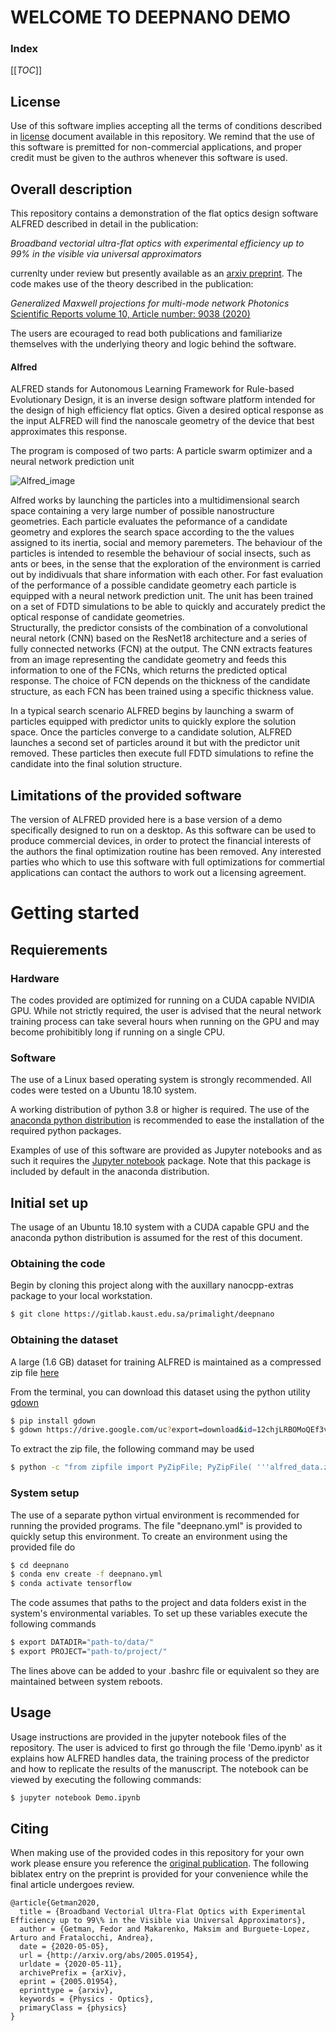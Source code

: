 # WELCOME TO DEEPNANO DEMO

### Index
[[_TOC_]]

## License

Use of this software implies accepting all the terms of conditions described in [license](https://gitlab.kaust.edu.sa/makam0a/deepnano/-/blob/master/LICENSE) document available in this repository.
We remind that the use of this software is premitted for non-commercial applications, and proper credit must be given to the authros whenever this software is used.

## Overall description

This repository contains a demonstration of the flat optics design software ALFRED described in detail in the publication: 

*Broadband vectorial ultra-flat optics with experimental efficiency up to 99% in the visible via universal approximators*

currenlty under review but presently available as an [arxiv preprint](https://arxiv.org/abs/2005.01954). The code makes use of the theory described in the publication:

*Generalized Maxwell projections for multi-mode network Photonics* [Scientific Reports volume 10, Article number: 9038 (2020)](https://doi.org/10.1038/s41598-020-65293-6)

The users are ecouraged to read both publications and familiarize themselves with the underlying theory and logic behind the  software.

#### Alfred
ALFRED stands for Autonomous Learning Framework for Rule-based Evolutionary Design, it is an inverse design software platform 
intended for the design of high efficiency flat optics. Given a desired optical response as the input ALFRED will find the
nanoscale geometry of the device that best approximates this response. 

The program is composed of two parts: A particle swarm optimizer and a neural network prediction unit

![Alfred_image](https://gitlab.kaust.edu.sa/makam0a/deepnano/-/raw/assets/alfred_overview.png)

Alfred works by launching the particles into a multidimensional search space containing a very large number of possible
nanostructure geometries. Each particle evaluates the peformance of a candidate geometry and explores the search space
according to the the values assigned to its inertia, social and memory paremeters. The behaviour of the particles is
intended to resemble the behaviour of social insects, such as ants or bees, in the sense that the exploration of the 
environment is carried out by indidivuals that share information with each other. For fast evaluation of the performance
of a possible candidate geometry each particle is equipped with a neural network prediction unit. The unit has been trained
on a set of FDTD simulations to be able to quickly and accurately predict the optical response of candidate geometries.  
Structurally, the predictor consists of the combination of a convolutional neural netork (CNN) based on the ResNet18 architecture 
and a series of fully connected networks (FCN) at the output. The CNN extracts features from an image representing the candidate
geometry and feeds this information to one of the FCNs, which returns the predicted optical response. The choice of FCN depends
on the thickness of the candidate structure, as each FCN has been trained using a specific thickness value.

In a typical search scenario ALFRED begins by launching a swarm of particles equipped with predictor units to quickly explore
the solution space. Once the particles converge to a candidate solution, ALFRED launches a second set of particles around it 
but with the predictor unit removed. These particles then execute full FDTD simulations to refine the candidate into the final
solution structure.

## Limitations of the provided software

The version of ALFRED provided here is a base version of a demo specifically designed to run on a desktop. As this software can be used to produce commercial 
devices, in order to protect the financial interests of the authors the final optimization routine has been removed. Any interested
parties who which to use this software with full optimizations for commertial applications can contact the authors to work out a licensing agreement.


# Getting started

## Requierements

### Hardware

The codes provided are optimized for running on a CUDA capable NVIDIA GPU.
While not strictly required, the user is advised that the neural network training
process can take several hours when running on the GPU and may become prohibitibly
long if running on a single CPU. 

### Software

The use of a Linux based operating system is strongly recommended. 
All codes were tested on a Ubuntu 18.10 system.

A working distribution of python 3.8 or higher is required.
The use of the [anaconda python distribution](https://www.anaconda.com/) is recommended
to ease the installation of the required python packages.

Examples of use of this software are provided as Jupyter notebooks and as such 
it requires the [Jupyter notebook](https://jupyter.org/) package. Note that this package
is included by default in the anaconda distribution.


## Initial set up

The usage of an Ubuntu 18.10 system with a CUDA capable GPU and the anaconda python
distribution is assumed for the rest of this document. 

### Obtaining the code

Begin by cloning this project along with the auxillary nanocpp-extras package to your local workstation.

```sh
$ git clone https://gitlab.kaust.edu.sa/primalight/deepnano
```

### Obtaining the dataset

A large (1.6 GB) dataset for training ALFRED is maintained as a compressed zip file [here](https://drive.google.com/uc?export=download&id=1nwy3SE8Vstj_AsZ-iMygCsfu4IFi7fAw)

From the terminal, you can download this dataset using the python utility [gdown](https://github.com/wkentaro/gdown)

```bash
$ pip install gdown
$ gdown https://drive.google.com/uc?export=download&id=12chjLRBOMoQEf3voPFToDHEOOt1uLkmZ
```

To extract the zip file, the following command may be used

```bash
$ python -c "from zipfile import PyZipFile; PyZipFile( '''alfred_data.zip''' ).extractall()";
```


### System setup

The use of a separate python virtual environment is recommended for running the provided
programs. The file "deepnano.yml" is provided to quickly setup this environment. To create an environment
using the provided file do

```bash
$ cd deepnano
$ conda env create -f deepnano.yml
$ conda activate tensorflow
```

The code assumes that paths to the project and data folders exist in the system's
environmental variables. To set up these variables execute the following commands

```bash
$ export DATADIR="path-to/data/"
$ export PROJECT="path-to/project/"
```

The lines above can be added to your .bashrc file or equivalent so they are maintained
between system reboots.



## Usage

Usage instructions are provided in the jupyter notebook files of the repository. The user is adviced to first go through the 
file 'Demo.ipynb' as it explains how ALFRED handles data, the training process of the predictor and how to replicate the results
of the manuscript. The notebook can be viewed by executing the following commands:

```bash
$ jupyter notebook Demo.ipynb
```
## Citing

When making use of the provided codes in this repository for your own work please ensure you reference the [original publication](https://arxiv.org/abs/2005.01954). 
The following biblatex entry on the preprint is provided for your convenience while the final article undergoes review.

```
@article{Getman2020,
  title = {Broadband Vectorial Ultra-Flat Optics with Experimental Efficiency up to 99\% in the Visible via Universal Approximators},
  author = {Getman, Fedor and Makarenko, Maksim and Burguete-Lopez, Arturo and Fratalocchi, Andrea},
  date = {2020-05-05},
  url = {http://arxiv.org/abs/2005.01954},
  urldate = {2020-05-11},
  archivePrefix = {arXiv},
  eprint = {2005.01954},
  eprinttype = {arxiv},
  keywords = {Physics - Optics},
  primaryClass = {physics}
}
```
